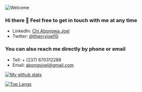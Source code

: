 ![Welcome](../main/banner3.png)

### Hi there 👋 Feel free to get in touch with me at any time

- LinkedIn: [Chi Abongwa Joel](https://www.linkedin.com/in/chi-abongwa-joel-b4285a97/)
- Twitter: [@thierryjoel10](https://twitter.com/ThierryJoel10)

### You can also reach me directly by phone or email

- Tell: + (237) 670312288
- Email: abongsjoel@gmail.com

[![My github stats](https://github-readme-stats.vercel.app/api?username=abongsjoel&show_icons=true&theme=graywhite)](https://github.com/abongsjoel/github-readme-stats)


[![Top Langs](https://github-readme-stats.vercel.app/api/top-langs/?username=abongsjoel&layout=compact)](https://github.com/abongsjoel/github-readme-stats)


<!--
**abongsjoel/abongsjoel** is a ✨ _special_ ✨ repository because its `README.md` (this file) appears on your GitHub profile.

Here are some ideas to get you started:

- 🔭 I’m currently working on ...
- 🌱 I’m currently learning ...
- 👯 I’m looking to collaborate on ...
- 🤔 I’m looking for help with ...
- 💬 Ask me about ...
- 📫 How to reach me: ...
- 😄 Pronouns: ...
- ⚡ Fun fact: ...
-->
